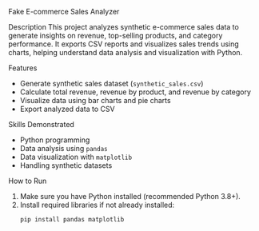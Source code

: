  Fake E-commerce Sales Analyzer

 Description
This project analyzes synthetic e-commerce sales data to generate insights on revenue, top-selling products, and category performance. It exports CSV reports and visualizes sales trends using charts, helping understand data analysis and visualization with Python.

 Features
- Generate synthetic sales dataset (`synthetic_sales.csv`)  
- Calculate total revenue, revenue by product, and revenue by category  
- Visualize data using bar charts and pie charts  
- Export analyzed data to CSV  

Skills Demonstrated
- Python programming  
- Data analysis using `pandas`  
- Data visualization with `matplotlib`  
- Handling synthetic datasets  

 How to Run
1. Make sure you have Python installed (recommended Python 3.8+).  
2. Install required libraries if not already installed:
   ```bash
   pip install pandas matplotlib
